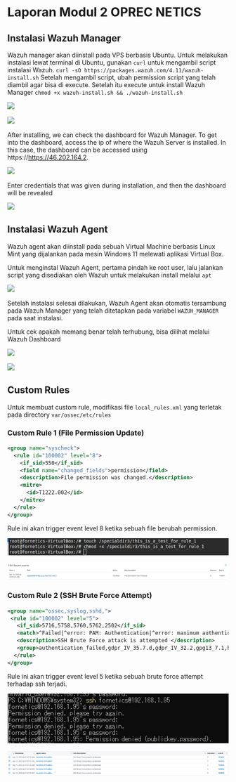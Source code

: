 # Laporan Modul 2 OPREC NETICS 

## Instalasi Wazuh Manager
Wazuh manager akan diinstall pada VPS berbasis Ubuntu. Untuk melakukan instalasi lewat terminal di Ubuntu, gunakan `curl` untuk mengambil script instalasi Wazuh. 
```curl -sO https://packages.wazuh.com/4.11/wazuh-install.sh```
Setelah mengambil script, ubah permission script yang telah diambil agar bisa di execute. Setelah itu execute untuk install Wazuh Manager
```chmod +x wazuh-install.sh && ./wazuh-install.sh```

![](media/WazuhManagerInstall1.png)

![](media/WazuhManagerInstall2.png)

After installing, we can check the dashboard for Wazuh Manager. To get into the dashboard, access the ip of where the Wazuh Server is installed. In this case, the dashboard can be accessed using https://https://46.202.164.2.

![](media/WazuhLanding.png)

Enter credentials that was given during installation, and then the dashboard will be revealed

![](media/WazuhDashboard.png)

## Instalasi Wazuh Agent
Wazuh agent akan diinstall pada sebuah Virtual Machine berbasis Linux Mint yang dijalankan pada mesin Windows 11 melewati aplikasi Virtual Box.

Untuk menginstal Wazuh Agent, pertama pindah ke root user, lalu jalankan script yang disediakan oleh Wazuh untuk melakukan install melalui `apt`

![](media/WazuhAgentInstall.png)

Setelah instalasi selesai dilakukan, Wazuh Agent akan otomatis tersambung pada Wazuh Manager yang telah ditetapkan pada variabel `WAZUH_MANAGER` pada saat instalasi.

Untuk cek apakah memang benar telah terhubung, bisa dilihat melalui Wazuh Dashboard

![](media/WazuhConnected.png)

![](media/WazuhAgentDashboard.png)

## Custom Rules
Untuk membuat custom rule, modifikasi file `local_rules.xml` yang terletak pada directory `var/ossec/etc/rules`

### Custom Rule 1 (File Permission Update)
```XML
<group name="syscheck">
  <rule id="100002" level="8">
    <if_sid>550</if_sid>
    <field name="changed_fields">permission</field>
    <description>File permission was changed.</description>
    <mitre>
      <id>T1222.002</id>
    </mitre>
  </rule>
</group>
```

Rule ini akan trigger event level 8 ketika sebuah file berubah permission.

![](media/Custom1TriggerAgent.png)

![](media/Custom1TriggerManager.png)

### Custom Rule 2 (SSH Brute Force Attempt)
```XML
<group name="ossec,syslog,sshd,">
 <rule id="100002" level="5">
   <if_sid>5716,5758,5760,5762,2502</if_sid>
   <match>^Failed|^error: PAM: Authentication|^error: maximum authentication attempts exceeded|Failed password|Failed keyboard|authentication error|Connection reset|more authentication failures;|REPEATED login failures</match>
   <description>SSH Brute Force attack is attempted </description>
   <group>authentication_failed,gdpr_IV_35.7.d,gdpr_IV_32.2,gpg13_7.1,hipaa_164.312.b,nist_800_53_AU.14,nist_800_53_AC.7,pci_dss_10.2.4,pci_dss_10.2.5,tsc_CC6.1,tsc_CC6.8,tsc_CC7.2,tsc_CC7.3,</group>
  </rule>
</group>
```

Rule ini akan trigger event level 5 ketika sebuah brute force attempt terhadap ssh terjadi.

![](media/Custom2TriggerAgent.png)

![](media/Custom2TriggerManager.png)